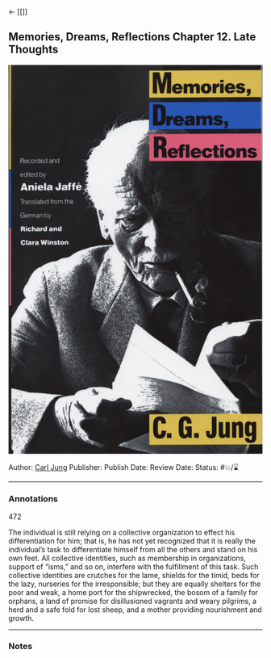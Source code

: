 \<- \[\[\]\]

## Memories, Dreams, Reflections Chapter 12. Late Thoughts

![150](%E2%9A%99%EF%B8%8F%20Tools/%F0%9F%93%B8%20Images/0F061E92-B868-4A42-981F-235797C8DC98.jpeg)

Author: [Carl Jung]()
Publisher:
Publish Date:
Review Date:
Status: #💥/⌛️ 

---

### Annotations

472

The individual is still relying on a collective organization to effect his differentiation for him; that is, he has not yet recognized that it is really the individual’s task to differentiate himself from all the others and stand on his own feet. All collective identities, such as membership in organizations, support of “isms,” and so on, interfere with the fulfillment of this task. Such collective identities are crutches for the lame, shields for the timid, beds for the lazy, nurseries for the irresponsible; but they are equally shelters for the poor and weak, a home port for the shipwrecked, the bosom of a family for orphans, a land of promise for disillusioned vagrants and weary pilgrims, a herd and a safe fold for lost sheep, and a mother providing nourishment and growth.

---

### Notes
